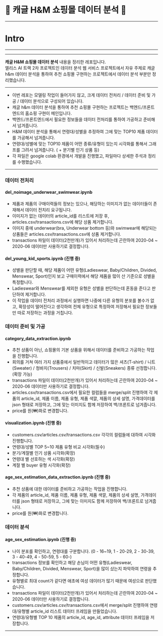 # :womans_clothes: 캐글 H&M 쇼핑몰 데이터 분석 :womans_clothes:  
- - -
<h1>Intro</h1> 

- - -
- - -
**캐글 H&M 쇼핑몰 데이터 분석** 내용을 정리한 레포입니다.  
엘리스 AI 트랙 2차 프로젝트인 데이터 분석 웹 서비스 프로젝트에서 자유 주제로 캐글 h&m 데이터 분석을 통하여 추천 쇼핑몰 구현하는 프로젝트에서 데이터 분석 부분만 정리했습니다.

- - -

- 이번 레포는 모델링 작업이 들어가지 않고, 크게 데이터 전처리 / 데이터 준비 및 가공 / 데이터 분석으로 구성되어 있습니다.
- 캐글 h&m 데이터 분석을 통하여 추천 쇼핑몰 구현하는 프로젝트는 백엔드/프론트엔드의 홈쇼핑 구현이 메인입니다.
- 백엔드/프론트엔드에서 필요한 정보들을 데이터 전처리를 통하여 가공하고 준비해서 넘겨줍니다.
- H&M 데이터 분석을 통해서 연령대/성별을 추정하여 그에 맞는 TOP10 제품 데이터를 가공해서 넘겨줍니다.
- 연령대/성별에 맞는 TOP10 제품이 어떤 종류/유형이 있는지 시각화를 통해서 그래프를 그려서 넘겨줍니다. ( + 분기별 인기 상품 등) 
- 각 파일은 google colab 환경에서 개발을 진행했고, 파일마다 상세한 주석과 정리를 수행했습니다.


- - -

<h3>데이터 전처리</h3>

<h4>del_noimage_underwear_swimwear.ipynb</h4>
  
- 제품과 제품의 구매이력들의 정보는 있으나, 해당하는 이미지가 없는 데이터들이 존재해서 데이터 전치리 요구됩니다.
- 이미지가 없는 데이터의 article_id를 리스트에 저장 후, articles.csv/transactions.csv에 해당 상품 제거합니다.
- 이미지 중에 underwear(bra, Underwear bottom 등)와 swimwear에 해당되는 상품들은 articles.csv/transactions.csv에 상품 제거합니다.
- transactions 파일이 데이터(2천만개)가 있어서 처리하는데 곤란하여 2020-04 ~ 2020-06 데이터만 사용하기로 결정합니다.


<h4>del_young_kid_sports.ipynb (진행 중)</h4> 
  
- 성별을 판단할 때, 해당 제품이 어떤 유형(Ladieswear, Baby/Children, Divided, Menswear, Sport)인지 보고 구매이력에서 해당 제품을 많이 산 기준으로 성별을 특정합니다.
- Ladieswear와 Menswear를 제외한 유형은 성별을 판단하는데 혼동을 준다고 판단하여 제거합니다.
- 이 작업을 데이터 전처리 과정에서 실행하면 나중에 다른 유형의 분포를 볼수가 없고, 확장성이 떨어진다고 생각하여 전체 유형으로 특정하여 저장해서 필요한 정보들만 따로 저장하는 과정을 거칩니다.



<h3>데이터 준비 및 가공</h3>

<h4>category_data_extraction.ipynb</h4>
  
- 추천 상품이 아닌, 쇼핑몰의 기본 상품을 위해서 데이터를 준비하고 가공하는 작업을 진행합니다.
- 회의를 거쳐 여러 가지 상품중에서 일반적이고 데이터가 많은 셔츠(T-shirt) / 니트(Sweater) / 청바지(Trousers) / 치마(Skirt) / 신발(Sneakers) 종류 선정합니다.(확장 가능)
- transactions 파일이 데이터(2천만개)가 있어서 처리하는데 곤란하여 2020-04 ~ 2020-06 데이터만 사용하기로 결정합니다.
- articles.csv/transactions.csv에서 필요한 컬럼들을 merge/split 진행하여 각 제품의 article_id, 제품 이름, 제품 유형, 제품 색깔, 제품의 상세 설명, 가격데이터를 json 형태로 저장하고, 그에 맞는 이미지도 함께 저장하여 백/프론트로 넘겨줍니다.
- price를 원(₩)화로 변경합니다.

<h4>visualization.ipynb (진행 중)</h4>

- customers.csv/articles.csv/transactions.csv 각각의 컬럼들에 대하여 시각화 진행합니다.
- 연령대/성별 TOP 5~10 제품 유형 비교 시각화(필수)
- 분기/계절별 인기 상품 시각화(확장)
- 연령대 별 선호하는 색 시각화(확장)
- 계절 별 buyer 유형 시각화(확장)

<h4>age_sex_estimation_data_extraction.ipynb (진행 중)</h4>

- 추천 상품에 대한 데이터를 준비하고 가공하는 작업을 진행합니다.
- 각 제품의 article_id, 제품 이름, 제품 유형, 제품 색깔, 제품의 상세 설명, 가격데이터를 json 형태로 저장하고, 그에 맞는 이미지도 함께 저장하여 백/프론트로 넘겨줍니다.
- price를 원(₩)화로 변경합니다.


<h3>데이터 분석</h3>

<h4>age_sex_estimation.ipynb (진행 중)</h4>
  
- 나이 분포를 확인하고, 연령대를 구분합니다. (0 - 16~19, 1 - 20-29, 2 - 30-39, 3 - 40-49, 4 - 50-59, 5 - 60-)
- transactions 정보를 확인하고 해당 손님이 어떤 유형(Ladieswear, Baby/Children, Divided, Menswear, Sport)을 많이 샀는지 파악하여 연령을 추정합니다.
- 유형별로 최대 count가 같다면 애초에 여성 데이터가 많기 때문에 여성으로 판단했습니다.
- transactions 파일이 데이터(2천만개)가 있어서 처리하는데 곤란하여 2020-04 ~ 2020-06 데이터만 사용하기로 결정합니다.
- customers.csv/articles.csv/transactions.csv에서 merge/split 진행하여 연령대/유형별 article_id 리스트 데이터 프레임을 만들었습니다.
- 연령대/유형별 TOP 10 제품의 article_id, age_id, attribute 데이터 프레임을 저장합니다.

- - -
